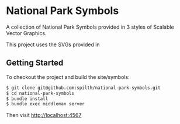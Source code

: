 # National Park Symbols

A collection of National Park Symbols provided in 3 styles of Scalable Vector Graphics.

This project uses the SVGs provided in 

## Getting Started

To checkout the project and build the site/symbols:

```bash
$ git clone git@github.com:spilth/national-park-symbols.git
$ cd national-park-symbols
$ bundle install
$ bundle exec middleman server
```

Then visit <http://localhost:4567>
